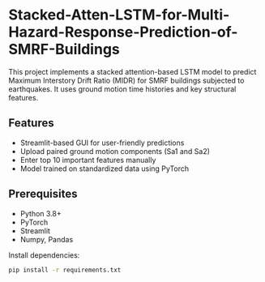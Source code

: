 # Stacked-Atten-LSTM-for-Multi-Hazard-Response-Prediction-of-SMRF-Buildings

This project implements a stacked attention-based LSTM model to predict Maximum Interstory Drift Ratio (MIDR) for SMRF buildings subjected to earthquakes. It uses ground motion time histories and key structural features.

## Features

- Streamlit-based GUI for user-friendly predictions
- Upload paired ground motion components (Sa1 and Sa2)
- Enter top 10 important features manually
- Model trained on standardized data using PyTorch

## Prerequisites

- Python 3.8+
- PyTorch
- Streamlit
- Numpy, Pandas

Install dependencies:
```bash
pip install -r requirements.txt

